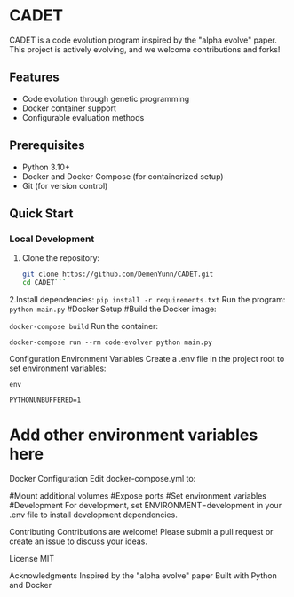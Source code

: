 # CADET

CADET is a code evolution program inspired by the "alpha evolve" paper. This project is actively evolving, and we welcome contributions and forks!

## Features

- Code evolution through genetic programming
- Docker container support
- Configurable evaluation methods

## Prerequisites

- Python 3.10+
- Docker and Docker Compose (for containerized setup)
- Git (for version control)

## Quick Start

### Local Development

1. Clone the repository:
   ```bash
   git clone https://github.com/DemenYunn/CADET.git
   cd CADET```
2.Install dependencies:
```pip install -r requirements.txt```
Run the program:
```python main.py```
#Docker Setup
#Build the Docker image:

```docker-compose build```
Run the container:
```
docker-compose run --rm code-evolver python main.py
```
Configuration
Environment Variables
Create a .env file in the project root to set environment variables:
```
env
```

```PYTHONUNBUFFERED=1```
# Add other environment variables here
Docker Configuration
Edit docker-compose.yml to:

#Mount additional volumes
#Expose ports
#Set environment variables
#Development
For development, set ENVIRONMENT=development in your .env file to install development dependencies.

Contributing
Contributions are welcome! Please submit a pull request or create an issue to discuss your ideas.

License
MIT

Acknowledgments
Inspired by the "alpha evolve" paper
Built with Python and Docker
